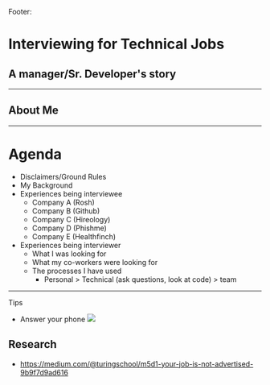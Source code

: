 Footer:

# Interviewing for Technical Jobs
## A manager/Sr. Developer's story

---
## About Me

---
# Agenda
* Disclaimers/Ground Rules
* My Background
* Experiences being interviewee
  * Company A (Rosh)
  * Company B (Github)
  * Company C (Hireology)
  * Company D (Phishme)
  * Company E (Healthfinch)
* Experiences being interviewer
  * What I was looking for
  * What my co-workers were looking for
  * The processes I have used
    * Personal > Technical (ask questions, look at code) > team

---
Tips
* Answer your phone ![](https://imgur.com/r/AdviceAnimals/E7lCKDR)



<!--
Title: Interviewing for Technical Jobs: An informative tail

Abstract:
Over my career I have been on both sides of the interviewing table,
I have accumulated experience being the interviewee most recently and
am going to share my tail of landing a new gig. This will be a retrospective
of my experiences in an effort to prepare others for landing a job
they want.

-->

## Research
* https://medium.com/@turingschool/m5d1-your-job-is-not-advertised-9b9f7d9ad616
